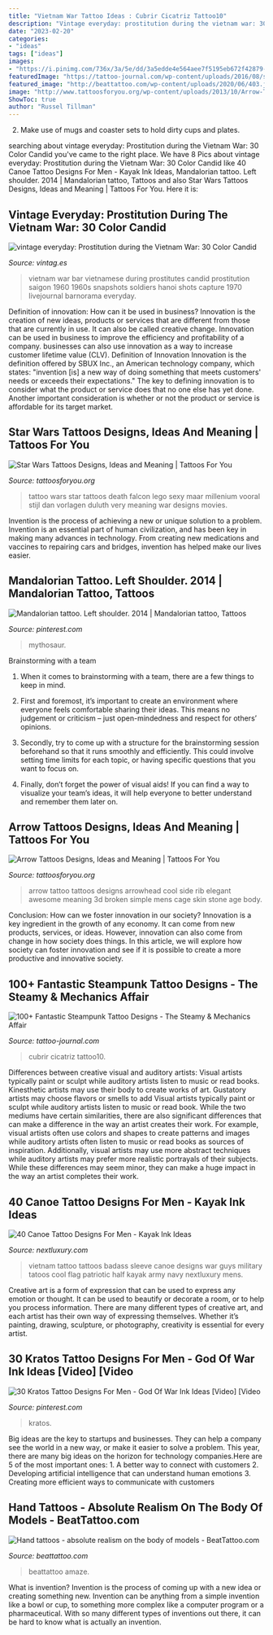 ```yaml
---
title: "Vietnam War Tattoo Ideas : Cubrir Cicatriz Tattoo10"
description: "Vintage everyday: prostitution during the vietnam war: 30 color candid"
date: "2023-02-20"
categories:
- "ideas"
tags: ["ideas"]
images:
- "https://i.pinimg.com/736x/3a/5e/dd/3a5edde4e564aee7f5195eb672f42879--mandalorian-star-wars.jpg"
featuredImage: "https://tattoo-journal.com/wp-content/uploads/2016/08/steampunk-tattoo10-1-650x808.jpg"
featured_image: "http://beattattoo.com/wp-content/uploads/2020/06/403.jpg"
image: "http://www.tattoosforyou.org/wp-content/uploads/2013/10/Arrow-Tattoo-764x1024.jpg"
ShowToc: true
author: "Russel Tillman"
---
```



2. Make use of mugs and coaster sets to hold dirty cups and plates.

	

		
searching about vintage everyday: Prostitution during the Vietnam War: 30 Color Candid you've came to the right place. We have 8 Pics about vintage everyday: Prostitution during the Vietnam War: 30 Color Candid like 40 Canoe Tattoo Designs For Men - Kayak Ink Ideas, Mandalorian tattoo. Left shoulder. 2014 | Mandalorian tattoo, Tattoos and also Star Wars Tattoos Designs, Ideas and Meaning | Tattoos For You. Here it is:
		
    
## Vintage Everyday: Prostitution During The Vietnam War: 30 Color Candid

<img loading=lazy src="https://3.bp.blogspot.com/-1cGo5yYhIfw/WPTjiMDt4_I/AAAAAAACpWc/U42Xnh32jCMgKTSum0tdQuFLzF-nvxokQCLcB/s640/vietnamese-bar-girls-9.jpg" onerror="this.onerror=null;this.src='https://tse4.mm.bing.net/th?id=OIP.CTftAEr6krPTj-nOwvBNBgHaE5&amp;pid=15.1';" alt="vintage everyday: Prostitution during the Vietnam War: 30 Color Candid">

_Source: vintag.es_

>vietnam war bar vietnamese during prostitutes candid prostitution saigon 1960 1960s snapshots soldiers hanoi shots capture 1970 livejournal barnorama everyday. 

	

Definition of innovation: How can it be used in business?
Innovation is the creation of new ideas, products or services that are different from those that are currently in use. It can also be called creative change. Innovation can be used in business to improve the efficiency and profitability of a company. businesses can also use innovation as a way to increase customer lifetime value (CLV). Definition of Innovation
Innovation is the definition offered by SBUX Inc., an American technology company, which states: "invention [is] a new way of doing something that meets customers' needs or exceeds their expectations." The key to defining innovation is to consider what the product or service does that no one else has yet done. Another important consideration is whether or not the product or service is affordable for its target market.

    
## Star Wars Tattoos Designs, Ideas And Meaning | Tattoos For You

<img loading=lazy src="https://www.tattoosforyou.org/wp-content/uploads/2016/05/Star-Wars-Tattoos-for-Women.jpg" onerror="this.onerror=null;this.src='https://tse1.mm.bing.net/th?id=OIP.KFi0A5cPzPc4Dg-v1b2AKgHaJZ&amp;pid=15.1';" alt="Star Wars Tattoos Designs, Ideas and Meaning | Tattoos For You">

_Source: tattoosforyou.org_

>tattoo wars star tattoos death falcon lego sexy maar millenium vooral stijl dan vorlagen duluth very meaning war designs movies. 

	

Invention is the process of achieving a new or unique solution to a problem. Invention is an essential part of human civilization, and has been key in making many advances in technology. From creating new medications and vaccines to repairing cars and bridges, invention has helped make our lives easier.

    
## Mandalorian Tattoo. Left Shoulder. 2014 | Mandalorian Tattoo, Tattoos

<img loading=lazy src="https://i.pinimg.com/736x/3a/5e/dd/3a5edde4e564aee7f5195eb672f42879--mandalorian-star-wars.jpg" onerror="this.onerror=null;this.src='https://tse3.mm.bing.net/th?id=OIP._iNqHd1sn5uqNyiGPVOO3AHaNK&amp;pid=15.1';" alt="Mandalorian tattoo. Left shoulder. 2014 | Mandalorian tattoo, Tattoos">

_Source: pinterest.com_

>mythosaur. 

	

Brainstorming with a team
1. When it comes to brainstorming with a team, there are a few things to keep in mind.
2. First and foremost, it’s important to create an environment where everyone feels comfortable sharing their ideas. This means no judgement or criticism – just open-mindedness and respect for others’ opinions.

3. Secondly, try to come up with a structure for the brainstorming session beforehand so that it runs smoothly and efficiently. This could involve setting time limits for each topic, or having specific questions that you want to focus on.

4. Finally, don’t forget the power of visual aids! If you can find a way to visualize your team’s ideas, it will help everyone to better understand and remember them later on.

    
## Arrow Tattoos Designs, Ideas And Meaning | Tattoos For You

<img loading=lazy src="http://www.tattoosforyou.org/wp-content/uploads/2013/10/Arrow-Tattoo-764x1024.jpg" onerror="this.onerror=null;this.src='https://tse3.mm.bing.net/th?id=OIP.eivjRRatM04TdPbv2M9PqQHaJ7&amp;pid=15.1';" alt="Arrow Tattoos Designs, Ideas and Meaning | Tattoos For You">

_Source: tattoosforyou.org_

>arrow tattoo tattoos designs arrowhead cool side rib elegant awesome meaning 3d broken simple mens cage skin stone age body. 

	

Conclusion: How can we foster innovation in our society?
Innovation is a key ingredient in the growth of any economy. It can come from new products, services, or ideas. However, innovation can also come from change in how society does things. In this article, we will explore how society can foster innovation and see if it is possible to create a more productive and innovative society.

    
## 100+ Fantastic Steampunk Tattoo Designs - The Steamy &amp; Mechanics Affair

<img loading=lazy src="https://tattoo-journal.com/wp-content/uploads/2016/08/steampunk-tattoo10-1-650x808.jpg" onerror="this.onerror=null;this.src='https://tse2.mm.bing.net/th?id=OIP.jf_lJfjG_dF2pn3SSDVRAwHaJN&amp;pid=15.1';" alt="100+ Fantastic Steampunk Tattoo Designs - The Steamy &amp; Mechanics Affair">

_Source: tattoo-journal.com_

>cubrir cicatriz tattoo10. 

	

Differences between creative visual and auditory artists: Visual artists typically paint or sculpt while auditory artists listen to music or read books. Kinesthetic artists may use their body to create works of art. Gustatory artists may choose flavors or smells to add
Visual artists typically paint or sculpt while auditory artists listen to music or read book. While the two mediums have certain similarities, there are also significant differences that can make a difference in the way an artist creates their work. For example, visual artists often use colors and shapes to create patterns and images while auditory artists often listen to music or read books as sources of inspiration. Additionally, visual artists may use more abstract techniques while auditory artists may prefer more realistic portrayals of their subjects. While these differences may seem minor, they can make a huge impact in the way an artist completes their work.

    
## 40 Canoe Tattoo Designs For Men - Kayak Ink Ideas

<img loading=lazy src="http://nextluxury.com/wp-content/uploads/manly-canoe-military-half-sleeve-tattoo-design-ideas-for-men.jpg" onerror="this.onerror=null;this.src='https://tse1.mm.bing.net/th?id=OIP._UHjRD_Dk3SWRMXrDMswawAAAA&amp;pid=15.1';" alt="40 Canoe Tattoo Designs For Men - Kayak Ink Ideas">

_Source: nextluxury.com_

>vietnam tattoo tattoos badass sleeve canoe designs war guys military tatoos cool flag patriotic half kayak army navy nextluxury mens. 

	

Creative art is a form of expression that can be used to express any emotion or thought. It can be used to beautify or decorate a room, or to help you process information. There are many different types of creative art, and each artist has their own way of expressing themselves. Whether it’s painting, drawing, sculpture, or photography, creativity is essential for every artist.

    
## 30 Kratos Tattoo Designs For Men - God Of War Ink Ideas [Video] [Video

<img loading=lazy src="https://i.pinimg.com/736x/2c/6b/e9/2c6be998794dcab9a370fbdeeb8c4e3d.jpg" onerror="this.onerror=null;this.src='https://tse2.mm.bing.net/th?id=OIP.3AB1lqWCJq73q8HE_ehj-wHaLH&amp;pid=15.1';" alt="30 Kratos Tattoo Designs For Men - God Of War Ink Ideas [Video] [Video">

_Source: pinterest.com_

>kratos. 

	

Big ideas are the key to startups and businesses. They can help a company see the world in a new way, or make it easier to solve a problem. This year, there are many big ideas on the horizon for technology companies.Here are 5 of the most important ones: 1. A better way to connect with customers 2. Developing artificial intelligence that can understand human emotions 3. Creating more efficient ways to communicate with customers 
    
## Hand Tattoos - Absolute Realism On The Body Of Models - BeatTattoo.com

<img loading=lazy src="http://beattattoo.com/wp-content/uploads/2020/06/403.jpg" onerror="this.onerror=null;this.src='https://tse3.mm.bing.net/th?id=OIP.NECu3t5gRfRxWhqDcYoFVwHaJO&amp;pid=15.1';" alt="Hand tattoos - absolute realism on the body of models - BeatTattoo.com">

_Source: beattattoo.com_

>beattattoo amaze. 

	

What is invention?
Invention is the process of coming up with a new idea or creating something new. Invention can be anything from a simple invention like a bowl or cup, to something more complex like a computer program or a pharmaceutical. With so many different types of inventions out there, it can be hard to know what is actually an invention.

